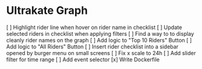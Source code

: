 # Ultrakate Graph

[ ] Highlight rider line when hover on rider name in checklist
[ ] Update selected riders in checklist when applying filters
[ ] Find a way to to display cleanly rider names on the graph
[ ] Add logic to "Top 10 Riders" Button
[ ] Add logic to "All Riders" Button
[ ] Insert rider checklist into a sidebar opened by burger menu on small screens
[ ] Fix x scale to 24h
[ ] Add slider filter for time range
[ ] Add event selector
[x] Write Dockerfile
